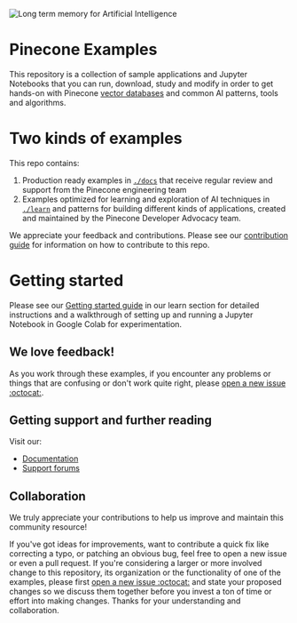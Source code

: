![Long term memory for Artificial Intelligence](./learn/images/long-term-memory-for-ai.jpeg)

# Pinecone Examples

This repository is a collection of sample applications and Jupyter Notebooks that you can run, download, study and modify in order to get hands-on with 
Pinecone [vector databases](https://www.pinecone.io/learn/vector-database/) and common AI patterns, tools and algorithms.

# Two kinds of examples 

This repo contains: 

1. Production ready examples in [`./docs`](./docs) that receive regular review and support from the Pinecone engineering team
2. Examples optimized for learning and exploration of AI techniques in [`./learn`](./learn) and patterns for building different kinds of applications, created and maintained by the Pinecone Developer Advocacy team. 

We appreciate your feedback and contributions. Please see our [contribution guide](./learn/README.md#collaboration) for information on how to contribute to this repo. 

# Getting started 

Please see our [Getting started guide](./learn/README.md#getting-started) in our learn section for detailed instructions and a walkthrough of setting up and running a Jupyter Notebook in Google Colab for experimentation. 

## We love feedback! 

As you work through these examples, if you encounter any problems or things that are confusing or don't work quite right, please [open a new issue :octocat:](https://github.com/pinecone-io/examples/issues/new).

## Getting support and further reading 

Visit our: 
* [Documentation](https://docs.pinecone.io)
* [Support forums](https://community.pinecone.io)

## Collaboration

We truly appreciate your contributions to help us improve and maintain this community resource!

If you've got ideas for improvements, want to contribute a quick fix like correcting a typo, or patching an obvious bug, feel free to open a new issue or even a pull request. If you're considering a larger or more involved change to this repository, its organization or the functionality of 
one of the examples, please first [open a new issue :octocat:](https://github.com/pinecone-io/examples/issues/new) and state your proposed changes so we discuss them together before you invest a ton of time or effort into making changes. Thanks for your understanding and collaboration. 

